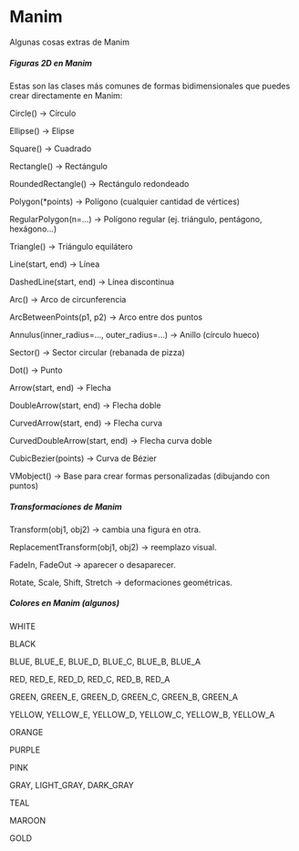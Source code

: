 # Manim

Algunas cosas extras de Manim

##### Figuras 2D en Manim ######

Estas son las clases más comunes de formas bidimensionales que puedes crear directamente en Manim:

Circle() → Círculo

Ellipse() → Elipse

Square() → Cuadrado

Rectangle() → Rectángulo

RoundedRectangle() → Rectángulo redondeado

Polygon(*points) → Polígono (cualquier cantidad de vértices)

RegularPolygon(n=...) → Polígono regular (ej. triángulo, pentágono, hexágono…)

Triangle() → Triángulo equilátero

Line(start, end) → Línea

DashedLine(start, end) → Línea discontinua

Arc() → Arco de circunferencia

ArcBetweenPoints(p1, p2) → Arco entre dos puntos

Annulus(inner_radius=..., outer_radius=...) → Anillo (círculo hueco)

Sector() → Sector circular (rebanada de pizza)

Dot() → Punto

Arrow(start, end) → Flecha

DoubleArrow(start, end) → Flecha doble

CurvedArrow(start, end) → Flecha curva

CurvedDoubleArrow(start, end) → Flecha curva doble

CubicBezier(points) → Curva de Bézier

VMobject() → Base para crear formas personalizadas (dibujando con puntos)



##### Transformaciones de Manim #####

Transform(obj1, obj2) → cambia una figura en otra.

ReplacementTransform(obj1, obj2) → reemplazo visual.

FadeIn, FadeOut → aparecer o desaparecer.

Rotate, Scale, Shift, Stretch → deformaciones geométricas.



##### Colores en Manim (algunos) #####

WHITE

BLACK

BLUE, BLUE_E, BLUE_D, BLUE_C, BLUE_B, BLUE_A

RED, RED_E, RED_D, RED_C, RED_B, RED_A

GREEN, GREEN_E, GREEN_D, GREEN_C, GREEN_B, GREEN_A

YELLOW, YELLOW_E, YELLOW_D, YELLOW_C, YELLOW_B, YELLOW_A

ORANGE

PURPLE

PINK

GRAY, LIGHT_GRAY, DARK_GRAY

TEAL

MAROON

GOLD
